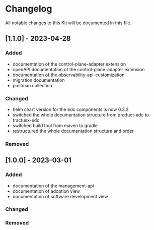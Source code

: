 # Changelog

All notable changes to this Kit will be documented in this file.

## [1.1.0] - 2023-04-28

### Added

- documentation of the control-plane-adapter extension
- openAPI documentation of the control-plane-adapter extension
- documentation of the observability-api-customization
- migration documentation
- postman collection

### Changed

- helm chart version for the edc components is now 0.3.3
- switched the whole documentation structure from product-edc to tractusx-edc
- switched build tool from maven to gradle
- restructured the whole documentation structure and order

### Removed

## [1.0.0] - 2023-03-01

### Added

- documentation of the management-api
- documentation of adoption view
- documentation of software development view

### Changed

### Removed
